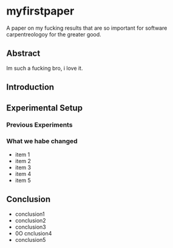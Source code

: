 # myfirstpaper
A paper on my fucking results that are so important for software carpentreologoy for the greater good. 

## Abstract
Im such a fucking bro, i love it.
## Introduction

## Experimental Setup

### Previous Experiments

### What we habe changed

- item 1
- item 2
- item 3
- item 4
- item 5

## Conclusion

- conclusion1
- conclusion2
- conclusion3
- 0O
cnclusion4
- conclusion5
